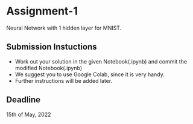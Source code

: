 # Assignment-1
Neural Network with 1 hidden layer for MNIST.

## Submission Instuctions

* Work out your solution in the given Notebook(.ipynb) and commit the modified Notebook(.ipynb)
* We suggest you to use Google Colab, since it is very handy.
* Further instructions will be added later.

## Deadline
15th of May, 2022

